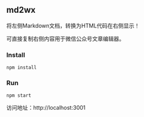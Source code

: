 ## md2wx

将左侧Markdown文档，转换为HTML代码在右侧显示！

可直接复制右侧内容用于微信公众号文章编辑器。

### Install

```
npm install
```

### Run

```
npm start
```
访问地址：http://localhost:3001
